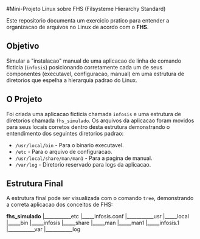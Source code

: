 #Mini-Projeto Linux sobre FHS (Filsysteme Hierarchy Standard)

Este repositorio documenta um exercicio pratico para entender a organizacao de arquivos no Linux de acordo com o **FHS**.

## Objetivo

Simular a "instalacao" manual de uma aplicacao de linha de comando ficticia (`infosis`) posicionando corretamente cada um de seus componentes (executavel, configuracao, manual) em uma estrutura de diretorios que espelha a hierarquia padrao do Linux.

## O Projeto

Foi criada uma aplicacao ficticia chamada `infosis` e uma estrutura de diretorios chamada `fhs_simulado`. 
Os arquivos da aplicacao foram movidos para seus locais corretos dentro desta estrutura demonstrando o entendimento dos seguintes diretorios padrao:

- `/usr/local/bin` - Para o binario executavel.
- `/etc` - Para o arquivo de configuracao.
- `/usr/local/share/man/man1` - Para a pagina de manual.
- `/var/log` - Diretorio reservado para logs da aplicacao.

## Estrutura Final

A estrutura final pode ser visualizada com o comando `tree`, demonstrando a correta aplicacao dos conceitos de FHS:

**fhs_simulado**
|___________etc
     |_____infosis.conf
|___________usr
     |_____local
        |_____bin
           |_____infosis
        |_____share
           |_____man
              |_____man1
                 |_____infosis.1
|___________var 
|___________log


